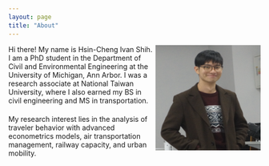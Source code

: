 ```yaml
---
layout: page
title: "About"
---
```


<div style="margin-left: 30px;">
    <img align="right" width="210" height="210" src="/images/IvanShih_headshot.png" style="vertical-align:middle">
</div>

<div style="margin-bottom: 20px; margin-right: 10px;">
    <p>Hi there! My name is Hsin-Cheng Ivan Shih. I am a PhD student in the Department of Civil and Environmental Engineering at the University of Michigan, Ann Arbor. I was a research associate at National Taiwan University, where I also earned my BS in civil engineering and MS in transportation.</p>
</div>

<div style="margin-right: 10px;">
    <p>My research interest lies in the analysis of traveler behavior with advanced econometrics models, air transportation management, railway capacity, and urban mobility.</p>
</div>
